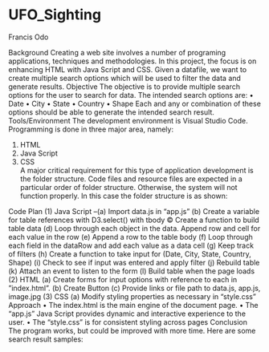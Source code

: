 # UFO_Sighting
Francis Odo

Background 
Creating a web site involves a number of programing applications, techniques and methodologies. In this project, the focus is on enhancing HTML with Java Script and CSS. Given a datafile, we want to create multiple search options which will be used to filter the data and generate results. 
Objective
The objective is to provide multiple search options for the user to search for data. The intended search options are: 
•	Date
•	City
•	State
•	Country
•	Shape
Each and any or combination of these options should be able to generate the intended search result. 
Tools/Environment
The development environment is Visual Studio Code. Programming is done in three major area, namely:
1.	HTML 
2.	Java Script 
3.	CSS  
A major critical requirement for this type of application development is the folder structure. Code files and resource files are expected in a particular order of folder structure. Otherwise, the system will not function properly. In this case the folder structure is as shown:
	 
Code Plan
(1)	Java Script –(a) Import data.js in “app.js”
 		(b) Create a variable for table references with D3.select() with tbody
		©  Create a function to build table data
		(d) Loop through each object in the data. Append row and cell for each value in the row
		(e) Append a row to the table body
		(f) Loop through each field in the dataRow and add each value as a data cell
		(g) Keep track of filters
		(h) Create a function to take input for (Date, City, State, Country, Shape)
		(i) Check to see if input was entered and apply filter
		(j) Rebuild table
(k) Attach an event to listen to the form
(l) Build table when the page loads
(2) HTML 	(a) Create forms for input options with reference to each in ”index.html”.
		(b) Create Button
		(c) Provide links or file path to data.js, app.js, image.jpg 
(3) CSS		(a) Modify styling properties as necessary in “style.css”
Approach
•	The index.html is the main engine of the document page. 
•	The “app.js” Java Script provides dynamic and interactive experience to the user.
•	The “style.css” is for consistent styling across pages
Conclusion
The program works, but could be improved with more time. Here are some search result samples: 
